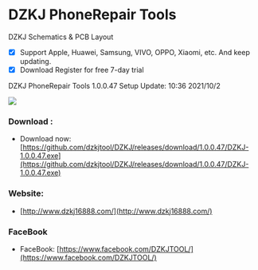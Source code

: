 # DZKJ PhoneRepair Tools
DZKJ Schematics & PCB Layout
- [x] Support Apple, Huawei, Samsung, VIVO, OPPO, Xiaomi, etc. And keep updating.
- [x] Download Register for free 7-day trial

DZKJ PhoneRepair Tools 1.0.0.47 Setup  Update: 10:36 2021/10/2

![](http://www.dzkj16888.com/img/github44.png)



### Download :

* Download now: [https://github.com/dzkjtool/DZKJ/releases/download/1.0.0.47/DZKJ-1.0.0.47.exe](https://github.com/dzkjtool/DZKJ/releases/download/1.0.0.47/DZKJ-1.0.0.47.exe)

### Website:

*  [http://www.dzkj16888.com/](http://www.dzkj16888.com/)


### FaceBook

* FaceBook: [https://www.facebook.com/DZKJTOOL/](https://www.facebook.com/DZKJTOOL/)

